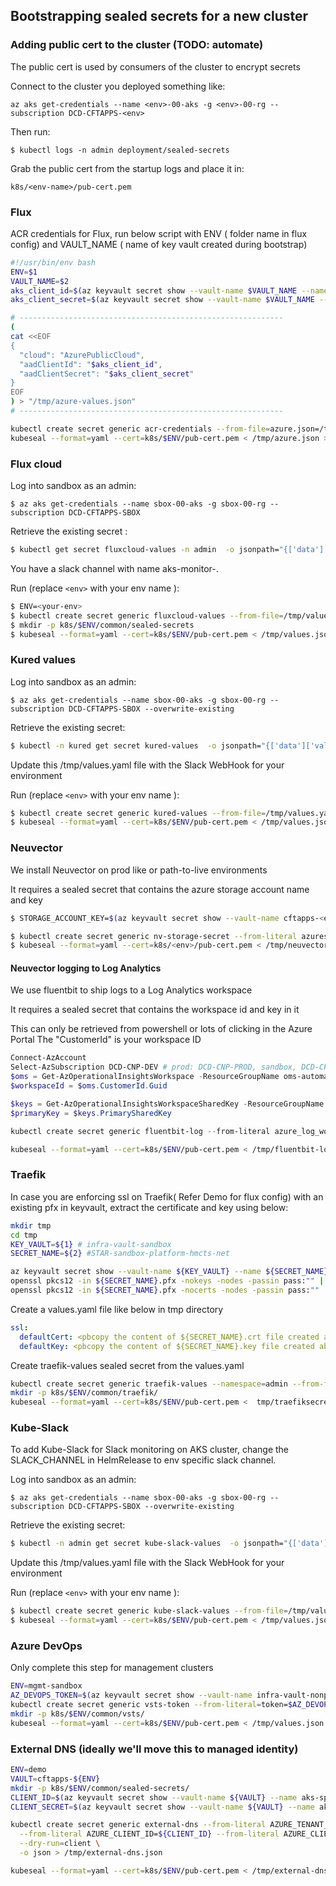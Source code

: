 ## Bootstrapping sealed secrets for a new cluster

### Adding public cert to the cluster (TODO: automate)
The public cert is used by consumers of the cluster to encrypt secrets

Connect to the cluster you deployed something like:
```
az aks get-credentials --name <env>-00-aks -g <env>-00-rg --subscription DCD-CFTAPPS-<env>
```

Then run:
```
$ kubectl logs -n admin deployment/sealed-secrets
```

Grab the public cert from the startup logs and place it in:
```
k8s/<env-name>/pub-cert.pem
```
### Flux 

ACR credentials for Flux, run below script with ENV ( folder name in flux config) and VAULT_NAME ( name of key vault created during bootstrap)

```bash
#!/usr/bin/env bash
ENV=$1
VAULT_NAME=$2
aks_client_id=$(az keyvault secret show --vault-name $VAULT_NAME --name aks-sp-app-id --query value -o tsv )
aks_client_secret=$(az keyvault secret show --vault-name $VAULT_NAME --name aks-sp-app-password --query value -o tsv )

# -----------------------------------------------------------
(
cat <<EOF
{
  "cloud": "AzurePublicCloud",
  "aadClientId": "$aks_client_id",
  "aadClientSecret": "$aks_client_secret"
}
EOF
) > "/tmp/azure-values.json"
# -----------------------------------------------------------

kubectl create secret generic acr-credentials --from-file=azure.json=/tmp/azure-values.json --namespace admin --dry-run=client -o json > /tmp/azure.json
kubeseal --format=yaml --cert=k8s/$ENV/pub-cert.pem < /tmp/azure.json > k8s/$ENV/common/sealed-secrets/acr-credentials.yaml

```
### Flux cloud

Log into sandbox as an admin:
```
$ az aks get-credentials --name sbox-00-aks -g sbox-00-rg --subscription DCD-CFTAPPS-SBOX
```

Retrieve the existing secret :
```bash
$ kubectl get secret fluxcloud-values -n admin  -o jsonpath="{['data']['values\.yaml']}" | base64 -D > /tmp/values.yaml
```
You have a slack channel with name aks-monitor-<env>.

Run (replace `<env>` with your env name ):
```bash
$ ENV=<your-env>
$ kubectl create secret generic fluxcloud-values --from-file=/tmp/values.yaml --namespace admin --dry-run=client -o json > /tmp/values.json
$ mkdir -p k8s/$ENV/common/sealed-secrets
$ kubeseal --format=yaml --cert=k8s/$ENV/pub-cert.pem < /tmp/values.json > k8s/$ENV/common/sealed-secrets/fluxcloud-values.yaml
```

### Kured values
Log into sandbox as an admin:
```
$ az aks get-credentials --name sbox-00-aks -g sbox-00-rg --subscription DCD-CFTAPPS-SBOX --overwrite-existing
```

Retrieve the existing secret:
```bash
$ kubectl -n kured get secret kured-values  -o jsonpath="{['data']['values\.yaml']}" | base64 -D > /tmp/values.yaml
```
Update this /tmp/values.yaml file with the Slack WebHook for your environment

Run (replace `<env>` with your env name ):
```bash
$ kubectl create secret generic kured-values --from-file=/tmp/values.yaml --namespace kured --dry-run=client -o json > /tmp/values.json
$ kubeseal --format=yaml --cert=k8s/$ENV/pub-cert.pem < /tmp/values.json > k8s/$ENV/common/sealed-secrets/kured-values.yaml
```

### Neuvector
We install Neuvector on prod like or path-to-live environments

It requires a sealed secret that contains the azure storage account name and key

```bash
$ STORAGE_ACCOUNT_KEY=$(az keyvault secret show --vault-name cftapps-<env> --name storage-account-key --query value -o tsv)

$ kubectl create secret generic nv-storage-secret --from-literal azurestorageaccountkey=${STORAGE_ACCOUNT_KEY} --from-literal azurestorageaccountname=cftapps<env> --namespace neuvector --dry-run=client -o json > /tmp/neuvector.json
$ kubeseal --format=yaml --cert=k8s/<env>/pub-cert.pem < /tmp/neuvector.json > k8s/<env>/common/neuvector/nv-storage-secret.yaml
```

#### Neuvector logging to Log Analytics

We use fluentbit to ship logs to a Log Analytics workspace

It requires a sealed secret that contains the workspace id and key in it

This can only be retrieved from powershell or lots of clicking in the Azure Portal
The "CustomerId" is your workspace ID
```powershell
Connect-AzAccount
Select-AzSubscription DCD-CNP-DEV # prod: DCD-CNP-PROD, sandbox, DCD-CFT-Sandbox
$oms = Get-AzOperationalInsightsWorkspace -ResourceGroupName oms-automation
$workspaceId = $oms.CustomerId.Guid

$keys = Get-AzOperationalInsightsWorkspaceSharedKey -ResourceGroupName oms-automation -Name hmcts-nonprod # prod: hmcts-prod, sandbox: hmcts-sandbox
$primaryKey = $keys.PrimarySharedKey

kubectl create secret generic fluentbit-log --from-literal azure_log_workspace_id=$workspaceId --from-literal azure_log_workspace_shared_key=$primaryKey --namespace neuvector --dry-run=client -o json > /tmp/fluentbit-log.json
```

```bash
kubeseal --format=yaml --cert=k8s/$ENV/pub-cert.pem < /tmp/fluentbit-log.json > k8s/$ENV/common/neuvector/fluentbit-log.yaml
```

### Traefik

In case you are enforcing ssl on Traefik( Refer Demo for flux config) with an existing pfx in keyvault, extract the certificate and key using below: 

```bash
mkdir tmp
cd tmp
KEY_VAULT=${1} # infra-vault-sandbox
SECRET_NAME=${2} #STAR-sandbox-platform-hmcts-net

az keyvault secret show --vault-name ${KEY_VAULT} --name ${SECRET_NAME} --query value -o tsv | base64 -D > ${SECRET_NAME}.pfx
openssl pkcs12 -in ${SECRET_NAME}.pfx -nokeys -nodes -passin pass:"" | base64 > ${SECRET_NAME}.crt
openssl pkcs12 -in ${SECRET_NAME}.pfx -nocerts -nodes -passin pass:"" | base64 > ${SECRET_NAME}.key

```

Create a values.yaml file like below in tmp directory
```yaml
ssl:
  defaultCert: <pbcopy the content of ${SECRET_NAME}.crt file created above>
  defaultKey: <pbcopy the content of ${SECRET_NAME}.key file created above>
```
Create traefik-values sealed secret from the values.yaml 

```bash
kubectl create secret generic traefik-values --namespace=admin --from-file=values.yaml=tmp/values.yaml --dry-run=client -o yaml > tmp/traefiksecret.yaml
mkdir -p k8s/$ENV/common/traefik/
kubeseal --format=yaml --cert=k8s/$ENV/pub-cert.pem <  tmp/traefiksecret.yaml >  k8s/$ENV/common/traefik/traefik-values.yaml
```

### Kube-Slack
To add Kube-Slack for Slack monitoring on AKS cluster, change the SLACK_CHANNEL in HelmRelease to env specific slack channel.

Log into sandbox as an admin:
```
$ az aks get-credentials --name sbox-00-aks -g sbox-00-rg --subscription DCD-CFTAPPS-SBOX --overwrite-existing
```

Retrieve the existing secret:
```bash
$ kubectl -n admin get secret kube-slack-values  -o jsonpath="{['data']['values\.yaml']}" | base64 -D > /tmp/values.yaml
```
Update this /tmp/values.yaml file with the Slack WebHook for your environment

Run (replace `<env>` with your env name ):
```bash
$ kubectl create secret generic kube-slack-values --from-file=/tmp/values.yaml --namespace admin --dry-run=client -o json > /tmp/values.json
$ kubeseal --format=yaml --cert=k8s/$ENV/pub-cert.pem < /tmp/values.json > k8s/$ENV/common/sealed-secrets/kube-slack-values.yaml
```

### Azure DevOps

Only complete this step for management clusters

```bash
ENV=mgmt-sandbox
AZ_DEVOPS_TOKEN=$(az keyvault secret show --vault-name infra-vault-nonprod --name azure-devops-token --query value -o tsv)
kubectl create secret generic vsts-token --from-literal=token=$AZ_DEVOPS_TOKEN --namespace vsts --dry-run=client -o json > /tmp/values.json
mkdir -p k8s/$ENV/common/vsts/
kubeseal --format=yaml --cert=k8s/$ENV/pub-cert.pem < /tmp/values.json > k8s/$ENV/common/vsts/vsts-token.yaml
```

### External DNS (ideally we'll move this to managed identity)

```bash
ENV=demo
VAULT=cftapps-${ENV}
mkdir -p k8s/$ENV/common/sealed-secrets/
CLIENT_ID=$(az keyvault secret show --vault-name ${VAULT} --name aks-sp-app-id --query value -o tsv)
CLIENT_SECRET=$(az keyvault secret show --vault-name ${VAULT} --name aks-sp-app-password --query value -o tsv)

kubectl create secret generic external-dns --from-literal AZURE_TENANT_ID=531ff96d-0ae9-462a-8d2d-bec7c0b42082 \
  --from-literal AZURE_CLIENT_ID=${CLIENT_ID} --from-literal AZURE_CLIENT_SECRET=${CLIENT_SECRET} \
  --dry-run=client \
  -o json > /tmp/external-dns.json

kubeseal --format=yaml --cert=k8s/$ENV/pub-cert.pem < /tmp/external-dns.json > k8s/$ENV/common/sealed-secrets/external-dns.yaml
```